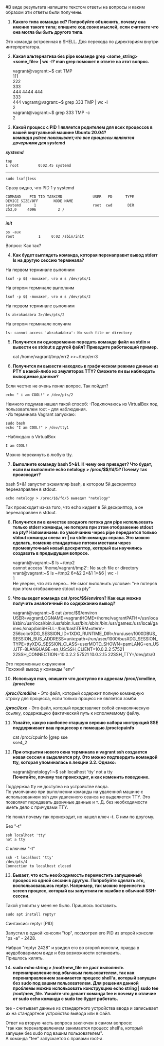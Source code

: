 #В виде результата напишите текстом ответы на вопросы и каким образом эти ответы были получены. 

1. **Какого типа команда cd? Попробуйте объяснить, почему она именно такого типа; опишите ход своих мыслей, если считаете что она могла бы быть другого типа.**  

 Это команда встроенная в SHELL. Для перехода по директориям внутри интерпретатора.

2. **Какая альтернатива без pipe команде grep <some_string> <some_file> | wc -l? man grep поможет в ответе на этот вопрос.**     
   
   
    vagrant@vagrant:~$ cat TMP  
    111  
    222  
    333  
    444 4444 444  
    333  
    444
    vagrant@vagrant:~$ grep 333 TMP | wc -l   
    2  
    vagrant@vagrant:~$ grep 333 TMP -c  
    2  

3. **Какой процесс с PID 1 является родителем для всех процессов в вашей виртуальной машине Ubuntu 20.04?**  
***команда pstree показывает,что все процессы являются дочерними для systemd***
  

***systemd***  

    top  
    1 root         0:02.45 systemd
----------------------------------
	sudo lsof|less
Сразу видно, что PID 1 у systemd  

	COMMAND    PID TID TASKCMD              USER   FD      TYPE             DEVICE SIZE/OFF       NODE NAME
	systemd      1                          root  cwd       DIR              253,0     4096          2 /
--------------------------------
***init***  

	ps -aux
	root           1     0:02 /sbin/init

Вопрос: Как так?  

4. **Как будет выглядеть команда, которая перенаправит вывод stderr ls на другую сессию терминала?**  

На первом терминале выполним  

    lsof -p $$ -покажет, что я в /dev/pts/1
На втором терминале выполним  

	lsof -p $$ -покажет, что я в /dev/pts/2
На первом терминале выполним  

	ls abrakadabra 2>/dev/pts/2
На втором терминале получим  

	ls: cannot access 'abrakadabra': No such file or directory  

5. **Получится ли одновременно передать команде файл на stdin и вывести ее stdout в другой файл? Приведите работающий пример.**  
  

    cat /home/vagrant/tmp/err2 >>~/tmp/err3  

6. **Получится ли вывести находясь в графическом режиме данные из PTY в какой-либо из эмуляторов TTY? Сможете ли вы наблюдать выводимые данные?**  
  
Если честно не очень понял вопрос. Так пойдет?  

	echo " i am COOL!" > /dev/pts/2  

Немного подумав нашел такой способ:
-Подключаюсь из VirtualBox под пользователем root - для наблюдения.  
-Из терминала Vagrant запускаю: 

	sudo bash
	echo "I am COOL!" > /dev/tty1  

-Наблюдаю в VirtualBox  

	I am COOL!  
Можно перекинуть в любую tty.  

7. **Выполните команду bash 5>&1. К чему она приведет? Что будет, если вы выполните echo netology > /proc/$$/fd/5? Почему так происходит?**  

bash 5>&1 запустит экземпляр bash, в котором 5й дескриптор перенаправлен в stdout.  

    echo netology > /proc/$$/fd/5 выведет "netology"  

Так происходит из-за того, что echo кидает в 5й дескриптор, а он перенаправлен в stdout.  
  
8. **Получится ли в качестве входного потока для pipe использовать только stderr команды, не потеряв при этом отображение stdout на pty? Напоминаем: по умолчанию через pipe передается только stdout команды слева от | на stdin команды справа. Это можно сделать, поменяв стандартные потоки местами через промежуточный новый дескриптор, который вы научились создавать в предыдущем вопросе.**  
  

    vagrant@vagrant:~$ ls ~/tmp2  
    cannot access '/home/vagrant/tmp2': No such file or directory  
    vrant@vagrant:~$ ls ~/tmp2 6>&2 2>&1 1>&6 | wc -l  
    1  
Не уверен, что это верно... Не смог выполнить условие: "не потеряв при этом отображение stdout на pty"  

9. **Что выведет команда cat /proc/$$/environ? Как еще можно получить аналогичный по содержанию вывод?**  
  
  
    vagrant@vagrant:~$ cat /proc/$$/environ  
    USER=vagrantLOGNAME=vagrantHOME=/home/vagrantPATH=/usr/local/sbin:/usr/local/bin:/usr/sbin:/usr/bin:/sbin:/bin:/usr/games:/usr/local/games:/snap/binSHELL=/bin/bashTERM=xterm-256colorXDG_SESSION_ID=1XDG_RUNTIME_DIR=/run/user/1000DBUS_SESSION_BUS_ADDRESS=unix:path=/run/user/1000/busXDG_SESSION_TYPE=ttyXDG_SESSION_CLASS=userMOTD_SHOWN=pamLANG=en_US.UTF-8LANGUAGE=en_US:SSH_CLIENT=10.0.2.2 57521 22SSH_CONNECTION=10.0.2.2 57521 10.0.2.15 22SSH_TTY=/dev/pts/0  

Это переменные окружения  
Похожий вывод у команды "env"  
  
10. **Используя man, опишите что доступно по адресам /proc/<PID>/cmdline, /proc/<PID>/exe**  
  
***/proc/<PID>/cmdline*** - Это файл, который содержит полную командную строку для процесса, если только процесс не является зомби.  

***/proc/<PID>/exe*** - Это файл, который представляет собой символическую ссылку, содержащую фактический путь к исполняемому файлу.  
  
11. **Узнайте, какую наиболее старшую версию набора инструкций SSE поддерживает ваш процессор с помощью /proc/cpuinfo**  
  

    cat /proc/cpuinfo |grep sse  
    sse4_2  
   
12. **При открытии нового окна терминала и vagrant ssh создается новая сессия и выделяется pty. Это можно подтвердить командой tty, которая упоминалась в лекции 3.2. Однако:**  
  

    vagrant@netology1:~$ ssh localhost 'tty'
    not a tty  
**Почитайте, почему так происходит, и как изменить поведение.**  
  
Поддержка tty не доступна на устройстве ввода.  
По умолчанию при выполнении команды на удаленной машине с использованием ssh для удаленного сеанса не выделяется TTY. Это позволяет передавать двоичные данные и т. Д. без необходимости иметь дело с причудами TTY.  

Не понял почему так происходит, но нашел ключ -t. С ним по другому.  

Без "-t"  
  
    ssh localhost 'tty'
	not a tty  

С ключем "-t"  
  
    ssh -t localhost 'tty'
	/dev/pts/4
	Connection to localhost closed  
  
13. **Бывает, что есть необходимость переместить запущенный процесс из одной сессии в другую. Попробуйте сделать это, воспользовавшись reptyr. Например, так можно перенести в screen процесс, который вы запустили по ошибке в обычной SSH-сессии.**  
  
Такой утилиты у меня не было. Пришлось поставить.  

	sudo apt install reptyr  

Синтаксис: reptyr [PID]

Запустил в одной консоли "top", посмотрел его PID из второй консоли  
"ps -a" - 2428.  

Набрал "reptyr 2428" и увидел его во второй консоли, правда в неудобоваримом виде и без возможности остановить.  
Пришлось килять.  
  
14. **sudo echo string > /root/new_file не даст выполнить перенаправление под обычным пользователем, так как перенаправлением занимается процесс shell'а, который запущен без sudo под вашим пользователем. Для решения данной проблемы можно использовать конструкцию echo string | sudo tee /root/new_file. Узнайте что делает команда tee и почему в отличие от sudo echo команда с sudo tee будет работать.**  
   
tee - считывает данные из стандартного устройства ввода и записывает их на стандартное устройство вывода или в файл.  

Ответ на вторую часть вопроса заключен в самом вопросе:  
"так как перенаправлением занимается процесс shell'а, который запущен без sudo под вашим пользователем".  
А команда "tee" запускается с правами root-а.




